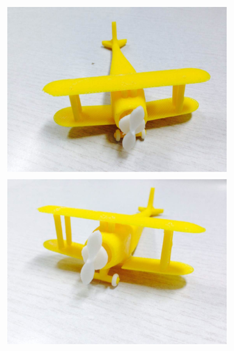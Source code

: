 
![Image1](https://github.com/JessieJingxuGao/3D-Printing-Aircraft-Model/blob/master/WechatIMG1.jpeg)

![Image2](https://github.com/JessieJingxuGao/3D-Printing-Aircraft-Model/blob/master/WechatIMG2.jpeg)
